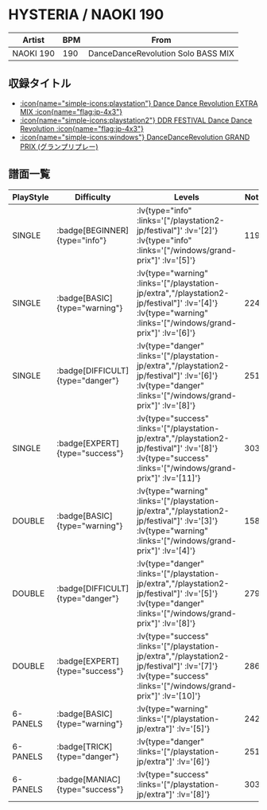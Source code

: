 # HYSTERIA / NAOKI 190

|Artist|BPM|From|
|------|---|----|
|NAOKI 190|190|DanceDanceRevolution Solo BASS MIX|

## 収録タイトル

- [ :icon{name="simple-icons:playstation"} Dance Dance Revolution EXTRA MIX :icon{name="flag:jp-4x3"} ](/playstation-jp/extra)
- [ :icon{name="simple-icons:playstation2"} DDR FESTIVAL Dance Dance Revolution :icon{name="flag:jp-4x3"} ](/playstation2-jp/festival)
- [ :icon{name="simple-icons:windows"} DanceDanceRevolution GRAND PRIX (グランプリプレー)](/windows/grand-prix)

## 譜面一覧

|PlayStyle|Difficulty|Levels|Notes|Movie|
|---------|----------|------|-----|-----|
|SINGLE| :badge[BEGINNER]{type="info"} | :lv{type="info" :links='["/playstation2-jp/festival"]' :lv='[2]'}  :lv{type="info" :links='["/windows/grand-prix"]' :lv='[5]'} |119/0||
|SINGLE| :badge[BASIC]{type="warning"} | :lv{type="warning" :links='["/playstation-jp/extra","/playstation2-jp/festival"]' :lv='[4]'}  :lv{type="warning" :links='["/windows/grand-prix"]' :lv='[6]'} |224/0||
|SINGLE| :badge[DIFFICULT]{type="danger"} | :lv{type="danger" :links='["/playstation-jp/extra","/playstation2-jp/festival"]' :lv='[6]'}  :lv{type="danger" :links='["/windows/grand-prix"]' :lv='[8]'} |251/0||
|SINGLE| :badge[EXPERT]{type="success"} | :lv{type="success" :links='["/playstation-jp/extra","/playstation2-jp/festival"]' :lv='[8]'}  :lv{type="success" :links='["/windows/grand-prix"]' :lv='[11]'} |303/0||
|DOUBLE| :badge[BASIC]{type="warning"} | :lv{type="warning" :links='["/playstation-jp/extra","/playstation2-jp/festival"]' :lv='[3]'}  :lv{type="warning" :links='["/windows/grand-prix"]' :lv='[4]'} |158/0||
|DOUBLE| :badge[DIFFICULT]{type="danger"} | :lv{type="danger" :links='["/playstation-jp/extra","/playstation2-jp/festival"]' :lv='[5]'}  :lv{type="danger" :links='["/windows/grand-prix"]' :lv='[8]'} |279/0||
|DOUBLE| :badge[EXPERT]{type="success"} | :lv{type="success" :links='["/playstation-jp/extra","/playstation2-jp/festival"]' :lv='[7]'}  :lv{type="success" :links='["/windows/grand-prix"]' :lv='[10]'} |286/0||
|6-PANELS| :badge[BASIC]{type="warning"} | :lv{type="warning" :links='["/playstation-jp/extra"]' :lv='[5]'} |242/0||
|6-PANELS| :badge[TRICK]{type="danger"} | :lv{type="danger" :links='["/playstation-jp/extra"]' :lv='[6]'} |251/0||
|6-PANELS| :badge[MANIAC]{type="success"} | :lv{type="success" :links='["/playstation-jp/extra"]' :lv='[8]'} |303/0||
